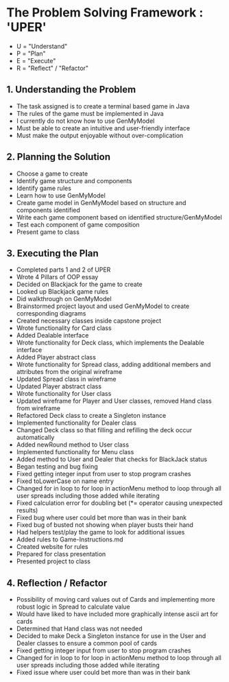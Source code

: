 <h1>The Problem Solving Framework : 'UPER'</h1>

* U = "Understand"
* P = "Plan"
* E = "Execute"
* R = "Reflect" / "Refactor"

<h2>1. Understanding the Problem</h2>
<ul>
    <li>The task assigned is to create a terminal based game in Java</li>
    <li>The rules of the game must be implemented in Java</li>
    <li>I currently do not know how to use GenMyModel</li>
    <li>Must be able to create an intuitive and user-friendly interface</li>
    <li>Must make the output enjoyable without over-complication</li>
</ul>
<h2>
    2. Planning the Solution
</h2>
<ul>
    <li>Choose a game to create</li>
    <li>Identify game structure and components</li>
    <li>Identify game rules</li>
    <li>Learn how to use GenMyModel</li>
    <li>Create game model in GenMyModel based on structure and components identified</li>
    <li>Write each game component based on identified structure/GenMyModel</li>
    <li>Test each component of game composition</li>
    <li>Present game to class</li>
</ul>
<h2>
    3. Executing the Plan
</h2>
<ul>
    <li>Completed parts 1 and 2 of UPER</li>
    <li>Wrote 4 Pillars of OOP essay</li>
    <li>Decided on Blackjack for the game to create</li>
    <li>Looked up Blackjack game rules</li>
    <li>Did walkthrough on GenMyModel</li>
    <li>Brainstormed project layout and used GenMyModel to create corresponding diagrams</li>
    <li>Created necessary classes inside capstone project</li>
    <li>Wrote functionality for Card class</li>
    <li>Added Dealable interface</li>
    <li>Wrote functionality for Deck class, which implements the Dealable interface</li>
    <li>Added Player abstract class</li>
    <li>Wrote functionality for Spread class, adding additional members and attributes from the original wireframe</li>
    <li>Updated Spread class in wireframe</li>
    <li>Updated Player abstract class</li>
    <li>Wrote functionality for User class</li>
    <li>Updated wireframe for Player and User classes, removed Hand class from wireframe</li>
    <li>Refactored Deck class to create a Singleton instance</li>
    <li>Implemented functionality for Dealer class</li>
    <li>Changed Deck class so that filling and refilling the deck occur automatically</li>
    <li>Added newRound method to User class</li>
    <li>Implemented functionality for Menu class</li>
    <li>Added method to User and Dealer that checks for BlackJack status</li>
    <li>Began testing and bug fixing</li>
    <li>Fixed getting integer input from user to stop program crashes</li>
    <li>Fixed toLowerCase on name entry</li>
    <li>Changed for in loop to for loop in actionMenu method to loop through all user spreads including those added while iterating</li>
    <li>Fixed calculation error for doubling bet (*= operator causing unexpected results)</li>
    <li>Fixed bug where user could bet more than was in their bank</li>
    <li>Fixed bug of busted not showing when player busts their hand</li>
    <li>Had helpers test/play the game to look for additional issues</li>
    <li>Added rules to Game-Instructions.md</li>
    <li>Created website for rules</li>
    <li>Prepared for class presentation</li>
    <li>Presented project to class</li>
</ul>
<h2>
    4. Reflection / Refactor
</h2>
<ul>
    <li>Possibility of moving card values out of Cards and implementing more robust logic in Spread to calculate value</li>
    <li>Would have liked to have included more graphically intense ascii art for cards</li>
    <li>Determined that Hand class was not needed</li>
    <li>Decided to make Deck a Singleton instance for use in the User and Dealer classes to ensure a common pool of cards</li>
    <li>Fixed getting integer input from user to stop program crashes</li>
    <li>Changed for in loop to for loop in actionMenu method to loop through all user spreads including those added while iterating</li>
    <li>Fixed issue where user could bet more than was in their bank</li>
</ul>